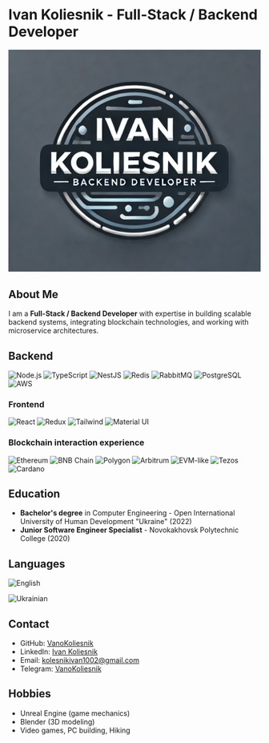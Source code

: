 # Ivan Koliesnik - Full-Stack / Backend Developer

![Profile Banner](/assets/logo.png)

## About Me
I am a **Full-Stack / Backend Developer** with expertise in building scalable backend systems, integrating blockchain technologies, and working with microservice architectures.

## Backend
![Node.js](https://img.shields.io/badge/Node.js-339933?style=for-the-badge&logo=nodedotjs&logoColor=white)
![TypeScript](https://img.shields.io/badge/TypeScript-007ACC?style=for-the-badge&logo=typescript&logoColor=white)
![NestJS](https://img.shields.io/badge/NestJS-E0234E?style=for-the-badge&logo=nestjs&logoColor=white)
![Redis](https://img.shields.io/badge/Redis-DC382D?style=for-the-badge&logo=redis&logoColor=white)
![RabbitMQ](https://img.shields.io/badge/RabbitMQ-FF6600?style=for-the-badge&logo=rabbitmq&logoColor=white)
![PostgreSQL](https://img.shields.io/badge/PostgreSQL-336791?style=for-the-badge&logo=postgresql&logoColor=white)
![AWS](https://img.shields.io/badge/Amazon%20AWS-232F3E?style=for-the-badge&logo=amazonaws&logoColor=white)

### Frontend
![React](https://img.shields.io/badge/React-61DAFB?style=for-the-badge&logo=react&logoColor=white)
![Redux](https://img.shields.io/badge/Redux-764ABC?style=for-the-badge&logo=redux&logoColor=white)
![Tailwind](https://img.shields.io/badge/Tailwind-38B2D8?style=for-the-badge&logo=tailwind-css&logoColor=white)
![Material UI](https://img.shields.io/badge/Material%20UI-1976D2?style=for-the-badge&logo=mui&logoColor=white)

### Blockchain interaction experience
![Ethereum](https://img.shields.io/badge/Ethereum-3C3C3D?style=for-the-badge&logo=ethereum&logoColor=white)
![BNB Chain](https://img.shields.io/badge/BNB--Chain-F3BA2F?style=for-the-badge&logo=bnb-chain&logoColor=white)
![Polygon](https://img.shields.io/badge/Polygon-8247E5?style=for-the-badge&logo=polygon&logoColor=white)
![Arbitrum](https://img.shields.io/badge/Arbitrum-2D374B?style=for-the-badge&logo=arbitrum&logoColor=white)
![EVM-like](https://img.shields.io/badge/EVM--like-3C3C3D?style=for-the-badge&logo=cardano&logoColor=white)
![Tezos](https://img.shields.io/badge/Tezos-2C7DF7?style=for-the-badge&logo=tezos&logoColor=white)
![Cardano](https://img.shields.io/badge/Cardano-0033AD?style=for-the-badge&logo=cardano&logoColor=white)

## Education
- **Bachelor's degree** in Computer Engineering - Open International University of Human Development "Ukraine" (2022)
- **Junior Software Engineer Specialist** - Novokakhovsk Polytechnic College (2020)

## Languages
![English](https://img.shields.io/badge/English-Upper--Intermediate-blue?style=for-the-badge)

![Ukrainian](https://img.shields.io/badge/Ukrainian-Native-blue?style=for-the-badge)

## Contact
- GitHub: [VanoKoliesnik](https://github.com/VanoKoliesnik)
- LinkedIn: [Ivan Koliesnik](https://www.linkedin.com/in/ivan-koliesnik/)
- Email: kolesnikivan1002@gmail.com
- Telegram: [VanoKoliesnik](https://t.me/VanoKoliesnik)

## Hobbies
- Unreal Engine (game mechanics)
- Blender (3D modeling)
- Video games, PC building, Hiking
